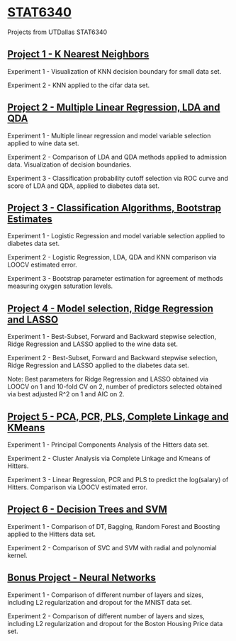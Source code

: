 # [STAT6340](https://github.com/rsrjohnson/STAT6340)
Projects from UTDallas STAT6340

## [Project 1 - K Nearest Neighbors](https://github.com/rsrjohnson/STAT6340/tree/main/Projects/Mini%20Project%201)

Experiment 1 - Visualization of KNN decision boundary for small data set.

Experiment 2 - KNN applied to the cifar data set.


## [Project 2 - Multiple Linear Regression, LDA and QDA](https://github.com/rsrjohnson/STAT6340/tree/main/Projects/Mini%20Project%202) 

Experiment 1 - Multiple linear regression and model variable selection applied to wine data set.

Experiment 2 - Comparison of LDA and QDA methods applied to admission data. Visualization of decision boundaries.

Experiment 3 - Classification probability cutoff selection via ROC curve and score of LDA and QDA, applied to diabetes data set.


## [Project 3 - Classification Algorithms, Bootstrap Estimates ](https://github.com/rsrjohnson/STAT6340/tree/main/Projects/Mini%20Project%203)

Experiment 1 - Logistic Regression and model variable selection applied to diabetes data set.

Experiment 2 - Logistic Regression, LDA, QDA and KNN comparison via LOOCV estimated error.

Experiment 3 - Bootstrap parameter estimation for agreement of methods measuring oxygen saturation levels.


## [Project 4 - Model selection, Ridge Regression and LASSO](https://github.com/rsrjohnson/STAT6340/tree/main/Projects/Mini%20Project%204)

Experiment 1 - Best-Subset, Forward and Backward stepwise selection, Ridge Regression and LASSO applied to the wine data set. 

Experiment 2 - Best-Subset, Forward and Backward stepwise selection, Ridge Regression and LASSO applied to the diabetes data set.

Note: Best parameters for Ridge Regression and LASSO obtained via LOOCV on 1 and 10-fold CV on 2, number of predictors selected obtained via best adjusted R^2 on 1 and AIC on 2.


## [Project 5 - PCA, PCR, PLS, Complete Linkage and KMeans](https://github.com/rsrjohnson/STAT6340/tree/main/Projects/Mini%20Project%205)

Experiment 1 - Principal Components Analysis of the Hitters data set.

Experiment 2 - Cluster Analysis via Complete Linkage and Kmeans of Hitters.

Experiment 3 - Linear Regression, PCR and PLS to predict the log(salary) of Hitters. Comparison via LOOCV estimated error.


## [Project 6 - Decision Trees and SVM](https://github.com/rsrjohnson/STAT6340/tree/main/Projects/Mini%20Project%206)

Experiment 1 - Comparison of DT, Bagging, Random Forest and Boosting applied to the Hitters data set.

Experiment 2 - Comparison of SVC and SVM with radial and polynomial kernel.


## [Bonus Project - Neural Networks](https://github.com/rsrjohnson/STAT6340/tree/main/Projects/Bonus%20Project)

Experiment 1 - Comparison of different number of layers and sizes, including L2 regularization and dropout for the MNIST data set.

Experiment 2 - Comparison of different number of layers and sizes, including L2 regularization and dropout for the Boston Housing Price data set.
